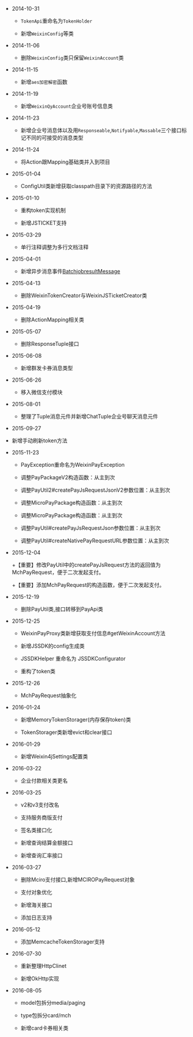 * 2014-10-31

  + `TokenApi`重命名为`TokenHolder`
  
  + 新增`WeixinConfig`等类

* 2014-11-06
 
  + 删除`WeixinConfig`类只保留`WeixinAccount`类

* 2014-11-15

  + 新增`aes加密解密`函数
  
* 2014-11-19

  + 新增`WeixinQyAccount`企业号账号信息类

* 2014-11-23

  + 新增企业号消息体以及用`Responseable`,`Notifyable`,`Massable`三个接口标记不同的可接受的消息类型
  
* 2014-11-24

  + 将Action跟Mapping基础类并入到项目

* 2015-01-04

  + ConfigUtil类新增获取classpath目录下的资源路径的方法
  
* 2015-01-10

  + 重构token实现机制
  
  + 新增JSTICKET支持
  
* 2015-03-29

  + 单行注释调整为多行文档注释
  
* 2015-04-01

  + 新增异步消息事件[BatchjobresultMessage](./src/main/java/com/foxinmy/weixin4j/msg/event/BatchjobresultMessage.java)
  
* 2015-04-13

  + 删除WeixinTokenCreator与WeixinJSTicketCreator类
  
* 2015-04-19

  + 删除ActionMapping相关类
  
* 2015-05-07

  + 删除ResponseTuple接口
  
* 2015-06-08

  + 新增群发卡券消息类型
  
* 2015-06-26

  + 移入微信支付模块
  
* 2015-08-01

  + 整理了Tuple消息元件并新增ChatTuple企业号聊天消息元件
  
* 2015-09-27

 + 新增手动刷新token方法
 
 
* 2015-11-23

  + PayException重命名为WeixinPayException
  
  + 调整PayPackageV2构造函数：从主到次
  
  + 调整PayUtil2#createPayJsRequestJsonV2参数位置：从主到次
  
  + 调整MicroPayPackage构造函数：从主到次
  
  + 调整MicroPayPackage构造函数：从主到次
  
  + 调整PayUtil#createPayJsRequestJson参数位置：从主到次
  
  + 调整PayUtil#createNativePayRequestURL参数位置：从主到次
  
* 2015-12-04

  +【重要】修改PayUtil中的createPayJsRequest方法的返回值为MchPayRequest，便于二次发起支付。
  
  +【重要】添加MchPayRequest的构造函数，便于二次发起支付。
  
* 2015-12-19

  + 删除PayUtil类,接口转移到PayApi类
  
* 2015-12-25
  
  + WeixinPayProxy类新增获取支付信息#getWeixinAccount方法
  
  + 新增JSSDK的config生成类
  
  + JSSDKHelper 重命名为 JSSDKConfigurator
  
  + 重构了token类
  
* 2015-12-26
  
  + MchPayRequest抽象化
  
* 2016-01-24

  + 新增MemoryTokenStorager(内存保存token)类
  
  + TokenStorager类新增evict和clear接口
  
* 2016-01-29

  + 新增Weixin4jSettings配置类
  
* 2016-03-22

  + 企业付款相关类更名
  
* 2016-03-25

  + v2和v3支付改名
  
  + 支持服务商版支付
  
  + 签名类接口化
  
  + 新增查询结算金额接口
  
  + 新增查询汇率接口
  
* 2016-03-27

  + 删除Mciro支付接口,新增MCIROPayRequest对象
  
  + 支付对象优化
  
  + 新增海关接口
  
  + 添加日志支持
 
* 2016-05-12

  + 添加MemcacheTokenStorager支持
  
* 2016-07-30

  + 重新整理HttpClinet
  
  + 新增OkHttp实现
  
  
* 2016-08-05

  + model包拆分media/paging
  
  + type包拆分card/mch
  
  + 新增card卡券相关类